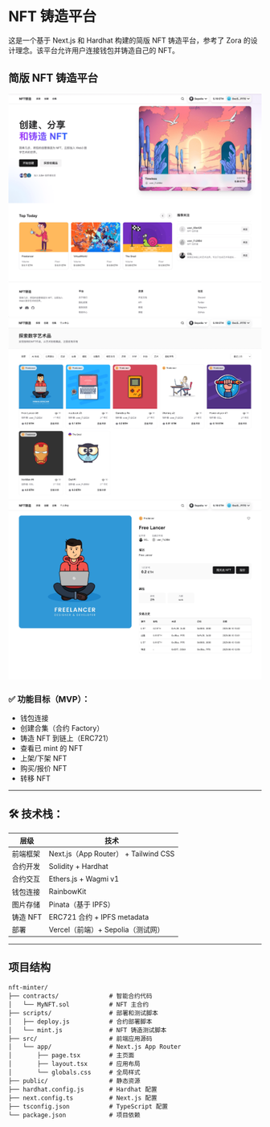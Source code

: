 # NFT 铸造平台

这是一个基于 Next.js 和 Hardhat 构建的简版 NFT 铸造平台，参考了 Zora 的设计理念。该平台允许用户连接钱包并铸造自己的 NFT。

## 简版 NFT 铸造平台

![HomePage](https://github.com/GLChan/n-minter/blob/main/README/WX20250807-170132@2x.png?raw=true)
![ExplorePage](https://github.com/GLChan/n-minter/blob/main/README/WX20250807-170332@2x.png?raw=true)
![NFTDetailPage](https://github.com/GLChan/n-minter/blob/main/README/WX20250807-170417@2x.png?raw=true)

### ✅ 功能目标（MVP）：

- 钱包连接
- 创建合集（合约 Factory）
- 铸造 NFT 到链上（ERC721）
- 查看已 mint 的 NFT
- 上架/下架 NFT
- 购买/报价 NFT
- 转移 NFT

---

## 🛠️ 技术栈：

| 层级     | 技术                                 |
| -------- | ------------------------------------ |
| 前端框架 | Next.js（App Router） + Tailwind CSS |
| 合约开发 | Solidity + Hardhat                   |
| 合约交互 | Ethers.js + Wagmi v1                 |
| 钱包连接 | RainbowKit                           |
| 图片存储 | Pinata（基于 IPFS）                  |
| 铸造 NFT | ERC721 合约 + IPFS metadata          |
| 部署     | Vercel（前端）+ Sepolia（测试网）    |

---

## 项目结构

```
nft-minter/
├── contracts/              # 智能合约代码
│   └── MyNFT.sol           # NFT 主合约
├── scripts/                # 部署和测试脚本
│   ├── deploy.js           # 合约部署脚本
│   └── mint.js             # NFT 铸造测试脚本
├── src/                    # 前端应用源码
│   └── app/                # Next.js App Router
│       ├── page.tsx        # 主页面
│       ├── layout.tsx      # 应用布局
│       └── globals.css     # 全局样式
├── public/                 # 静态资源
├── hardhat.config.js       # Hardhat 配置
├── next.config.ts          # Next.js 配置
├── tsconfig.json           # TypeScript 配置
└── package.json            # 项目依赖
```
